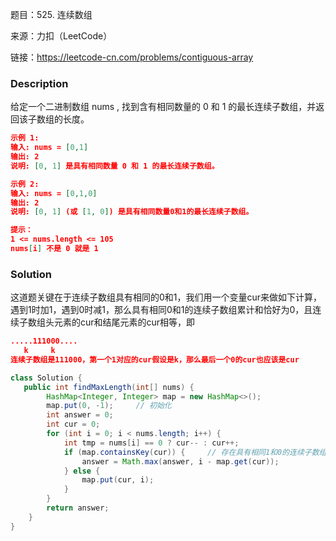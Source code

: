 题目：525. 连续数组

来源：力扣（LeetCode）

链接：https://leetcode-cn.com/problems/contiguous-array


### Description

给定一个二进制数组 nums , 找到含有相同数量的 0 和 1 的最长连续子数组，并返回该子数组的长度。

 ```json
示例 1:
输入: nums = [0,1]
输出: 2
说明: [0, 1] 是具有相同数量 0 和 1 的最长连续子数组。

示例 2:
输入: nums = [0,1,0]
输出: 2
说明: [0, 1] (或 [1, 0]) 是具有相同数量0和1的最长连续子数组。

提示：
1 <= nums.length <= 105
nums[i] 不是 0 就是 1
 ```

### Solution

这道题关键在于连续子数组具有相同的0和1，我们用一个变量cur来做如下计算，遇到1时加1，遇到0时减1，那么具有相同0和1的连续子数组累计和恰好为0，且连续子数组头元素的cur和结尾元素的cur相等，即

```json
.....111000....
   k     k
连续子数组是111000，第一个1对应的cur假设是k，那么最后一个0的cur也应该是cur
```

```java
class Solution {
   public int findMaxLength(int[] nums) {
        HashMap<Integer, Integer> map = new HashMap<>();
        map.put(0, -1);		// 初始化
        int answer = 0;
        int cur = 0;
        for (int i = 0; i < nums.length; i++) {
            int tmp = nums[i] == 0 ? cur-- : cur++;
            if (map.containsKey(cur)) {		// 存在具有相同1和0的连续子数组
                answer = Math.max(answer, i - map.get(cur));
            } else {
                map.put(cur, i);
            }
        }
        return answer;
    }
}
```

